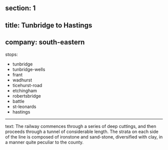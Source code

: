 ﻿section: 1
----
title: Tunbridge to Hastings
----
company: south-eastern
----
stops:
- tunbridge
- tunbridge-wells
- frant
- wadhurst
- ticehurst-road
- etchingham
- robertsbridge
- battle
- st-leonards
- hastings
----
text: The railway commences through a series of deep cuttings, and then proceeds through a tunnel of considerable length. The strata on each side of the line is composed of ironstone and sand-stone, diversified with clay, in a manner quite peculiar to the county.
